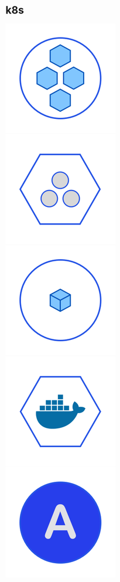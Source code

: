 # k8s

![](k8s-tenancy.png "k8s-tenancy")
![](k8s-node.png "k8s-node")
![](k8s-pod.png "k8s-pod")
![](k8s-container.png "k8s-container")
![](k8s-app.png "k8s-app")
